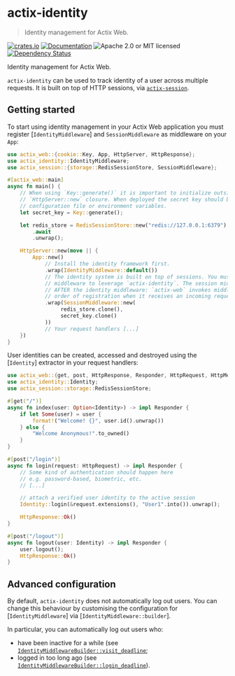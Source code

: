 # actix-identity

> Identity management for Actix Web.

<!-- prettier-ignore-start -->

[![crates.io](https://img.shields.io/crates/v/actix-identity?label=latest)](https://crates.io/crates/actix-identity)
[![Documentation](https://docs.rs/actix-identity/badge.svg?version=0.6.0)](https://docs.rs/actix-identity/0.6.0)
![Apache 2.0 or MIT licensed](https://img.shields.io/crates/l/actix-identity)
[![Dependency Status](https://deps.rs/crate/actix-identity/0.6.0/status.svg)](https://deps.rs/crate/actix-identity/0.6.0)

<!-- prettier-ignore-end -->

<!-- cargo-rdme start -->

Identity management for Actix Web.

`actix-identity` can be used to track identity of a user across multiple requests. It is built on top of HTTP sessions, via [`actix-session`](https://docs.rs/actix-session).

## Getting started

To start using identity management in your Actix Web application you must register [`IdentityMiddleware`] and `SessionMiddleware` as middleware on your `App`:

```rust
use actix_web::{cookie::Key, App, HttpServer, HttpResponse};
use actix_identity::IdentityMiddleware;
use actix_session::{storage::RedisSessionStore, SessionMiddleware};

#[actix_web::main]
async fn main() {
    // When using `Key::generate()` it is important to initialize outside of the
    // `HttpServer::new` closure. When deployed the secret key should be read from a
    // configuration file or environment variables.
    let secret_key = Key::generate();

    let redis_store = RedisSessionStore::new("redis://127.0.0.1:6379")
        .await
        .unwrap();

    HttpServer::new(move || {
        App::new()
            // Install the identity framework first.
            .wrap(IdentityMiddleware::default())
            // The identity system is built on top of sessions. You must install the session
            // middleware to leverage `actix-identity`. The session middleware must be mounted
            // AFTER the identity middleware: `actix-web` invokes middleware in the OPPOSITE
            // order of registration when it receives an incoming request.
            .wrap(SessionMiddleware::new(
                 redis_store.clone(),
                 secret_key.clone()
            ))
            // Your request handlers [...]
    })
}
```

User identities can be created, accessed and destroyed using the [`Identity`] extractor in your request handlers:

```rust
use actix_web::{get, post, HttpResponse, Responder, HttpRequest, HttpMessage};
use actix_identity::Identity;
use actix_session::storage::RedisSessionStore;

#[get("/")]
async fn index(user: Option<Identity>) -> impl Responder {
    if let Some(user) = user {
        format!("Welcome! {}", user.id().unwrap())
    } else {
        "Welcome Anonymous!".to_owned()
    }
}

#[post("/login")]
async fn login(request: HttpRequest) -> impl Responder {
    // Some kind of authentication should happen here
    // e.g. password-based, biometric, etc.
    // [...]

    // attach a verified user identity to the active session
    Identity::login(&request.extensions(), "User1".into()).unwrap();

    HttpResponse::Ok()
}

#[post("/logout")]
async fn logout(user: Identity) -> impl Responder {
    user.logout();
    HttpResponse::Ok()
}
```

## Advanced configuration

By default, `actix-identity` does not automatically log out users. You can change this behaviour by customising the configuration for [`IdentityMiddleware`] via [`IdentityMiddleware::builder`].

In particular, you can automatically log out users who:

- have been inactive for a while (see [`IdentityMiddlewareBuilder::visit_deadline`];
- logged in too long ago (see [`IdentityMiddlewareBuilder::login_deadline`]).

[`IdentityMiddlewareBuilder::visit_deadline`]: config::IdentityMiddlewareBuilder::visit_deadline
[`IdentityMiddlewareBuilder::login_deadline`]: config::IdentityMiddlewareBuilder::login_deadline

<!-- cargo-rdme end -->
